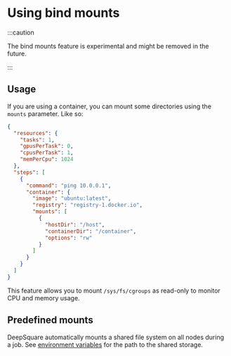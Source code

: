 # Using bind mounts

:::caution

The bind mounts feature is experimental and might be removed in the future.

:::

## Usage

If you are using a container, you can mount some directories using the `mounts` parameter. Like so:

```json title="Workflow"
{
  "resources": {
    "tasks": 1,
    "gpusPerTask": 0,
    "cpusPerTask": 1,
    "memPerCpu": 1024
  },
  "steps": [
    {
      "command": "ping 10.0.0.1",
      "container": {
        "image": "ubuntu:latest",
        "registry": "registry-1.docker.io",
        "mounts": [
          {
            "hostDir": "/host",
            "containerDir": "/container",
            "options": "rw"
          }
        ]
      }
    }
  ]
}
```

This feature allows you to mount `/sys/fs/cgroups` as read-only to monitor CPU and memory usage.

## Predefined mounts

DeepSquare automatically mounts a shared file system on all nodes during a job. See [environment variables](environment-variables) for the path to the shared storage.
